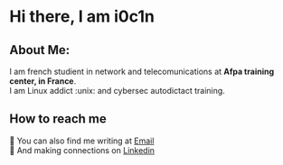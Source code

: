 # Hi there, I am i0c1n  

## About Me:  
I am french studient in network and telecomunications at **Afpa training center, in France**. </br>
I am Linux addict :unix: and cybersec autodictact training.


## How to reach me
:pencil:  You can also find me writing at [Email](samuel.bernicot@posteo.net) </br>
:handshake: And making connections on [Linkedin](https://www.linkedin.com/in/samuel-bernicot/)
          
          

